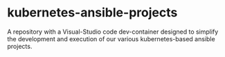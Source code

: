 # kubernetes-ansible-projects

A repository with a Visual-Studio code dev-container designed to simplify the
development and execution of our various kubernetes-based ansible projects.
